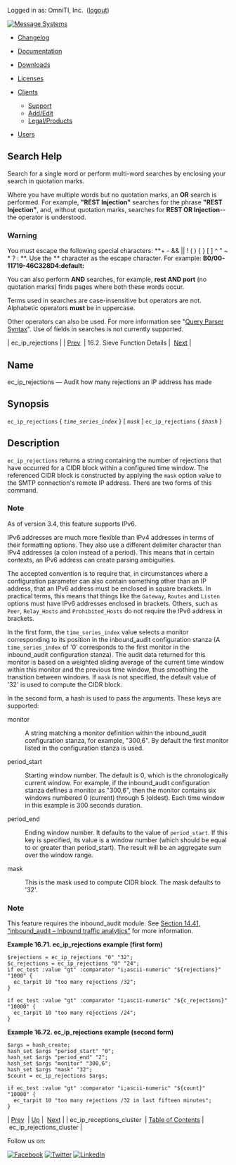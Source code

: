 Logged in as: OmniTI, Inc.  ([logout](https://support.messagesystems.com/logout.php))

[![Message Systems](https://support.messagesystems.com/images/ms-white205.png)](https://support.messagesystems.com/start.php) 

*   [Changelog](https://support.messagesystems.com/start.php?show=changelog)
*   [Documentation](https://support.messagesystems.com/docs/)
*   [Downloads](https://support.messagesystems.com/start.php)

*   [Licenses](https://support.messagesystems.com/license_summary.php)
*   <a href="">Clients</a>
    *   [Support](https://support.messagesystems.com/cs.php)
    *   [Add/Edit](https://support.messagesystems.com/edit_client.php)
    *   [Legal/Products](https://support.messagesystems.com/edit_products.php)
*   [Users](https://support.messagesystems.com/edit_customer.php)

## Search Help

Search for a single word or perform multi-word searches by enclosing your search in quotation marks.

Where you have multiple words but no quotation marks, an **OR** search is performed. For example, **"REST Injection"** searches for the phrase **"REST Injection"**, and, without quotation marks, searches for **REST OR Injection**--the operator is understood.

### Warning

You must escape the following special characters: **+ - && || ! ( ) { } [ ] ^ " ~ * ? : \**. Use the **\** character as the escape character. For example: **B0/00-11719-46C328D4\:default\:**

You can also perform **AND** searches, for example, **rest AND port** (no quotation marks) finds pages where both these words occur.

Terms used in searches are case-insensitive but operators are not. Alphabetic operators **must** be in uppercase.

Other operators can also be used. For more information see "[Query Parser Syntax](https://lucene.apache.org/core/old_versioned_docs/versions/3_0_0/queryparsersyntax.html)". Use of fields in searches is not currently supported.

| ec_ip_rejections |
| [Prev](sieve.ref.ec_ip_receptions_cluster.php)  | 16.2. Sieve Function Details |  [Next](sieve.ref.ec_ip_rejections_cluster.php) |

<a name="sieve.ref.ec_ip_rejections"></a>
## Name

ec_ip_rejections — Audit how many rejections an IP address has made

## Synopsis

`ec_ip_rejections` { *`time_series_index`* } [ *`mask`* ]
`ec_ip_rejections` { *`$hash`* }

<a name="idp30133376"></a>
## Description

`ec_ip_rejections` returns a string containing the number of rejections that have occurred for a CIDR block within a configured time window. The referenced CIDR block is constructed by applying the `mask` option value to the SMTP connection's remote IP address. There are two forms of this command.

### Note

As of version 3.4, this feature supports IPv6.

IPv6 addresses are much more flexible than IPv4 addresses in terms of their formatting options. They also use a different delimiter character than IPv4 addresses (a colon instead of a period). This means that in certain contexts, an IPv6 address can create parsing ambiguities.

The accepted convention is to require that, in circumstances where a configuration parameter can also contain something other than an IP address, that an IPv6 address must be enclosed in square brackets. In practical terms, this means that things like the `Gateway`, `Routes` and `Listen` options must have IPv6 addresses enclosed in brackets. Others, such as `Peer`, `Relay_Hosts` and `Prohibited_Hosts` do not require the IPv6 address in brackets.

In the first form, the `time_series_index` value selects a monitor corresponding to its position in the inbound_audit configuration stanza (A `time_series_index` of '0' corresponds to the first monitor in the inbound_audit configuration stanza). The audit data returned for this monitor is based on a weighted sliding average of the current time window within this monitor and the previous time window, thus smoothing the transition between windows. If `mask` is not specified, the default value of '32' is used to compute the CIDR block.

In the second form, a hash is used to pass the arguments. These keys are supported:

<dl class="variablelist">

<dt>monitor</dt>

<dd>

A string matching a monitor definition within the inbound_audit configuration stanza, for example, "300,6". By default the first monitor listed in the configuration stanza is used.

</dd>

<dt>period_start</dt>

<dd>

Starting window number. The default is 0, which is the chronologically current window. For example, if the inbound_audit configuration stanza defines a monitor as "300,6", then the monitor contains six windows numbered 0 (current) through 5 (oldest). Each time window in this example is 300 seconds duration.

</dd>

<dt>period_end</dt>

<dd>

Ending window number. It defaults to the value of `period_start`. If this key is specified, its value is a window number (which should be equal to or greater than period_start). The result will be an aggregate sum over the window range.

</dd>

<dt>mask</dt>

<dd>

This is the mask used to compute CIDR block. The mask defaults to '32'.

</dd>

</dl>

### Note

This feature requires the inbound_audit module. See [Section 14.41, “inbound_audit – Inbound traffic analytics”](modules.inbound_audit.php "14.41. inbound_audit – Inbound traffic analytics") for more information.

<a name="example.ec_ip_rejections"></a>

**Example 16.71. ec_ip_rejections example (first form)**

```
$rejections = ec_ip_rejections "0" "32";
$c_rejections = ec_ip_rejections "0" "24";
if ec_test :value "gt" :comparator "i;ascii-numeric" "${rejections}" "1000" {
  ec_tarpit 10 "too many rejections /32";
}

if ec_test :value "gt" :comparator "i;ascii-numeric" "${c_rejections}" "10000" {
  ec_tarpit 10 "too many rejections /24";
}
```

<a name="example.ec_ip_rejections.second"></a>

**Example 16.72. ec_ip_rejections example (second form)**

```
$args = hash_create;
hash_set $args "period_start" "0";
hash_set $args "period_end" "2";
hash_set $args "monitor" "300,6";
hash_set $args "mask" "32";
$count = ec_ip_rejections $args;

if ec_test :value "gt" :comparator "i;ascii-numeric" "${count}" "10000" {
  ec_tarpit 10 "too many rejections /32 in last fifteen minutes";
}
```

| [Prev](sieve.ref.ec_ip_receptions_cluster.php)  | [Up](sieve.ref.files.php) |  [Next](sieve.ref.ec_ip_rejections_cluster.php) |
| ec_ip_receptions_cluster  | [Table of Contents](index.php) |  ec_ip_rejections_cluster |

Follow us on:

[![Facebook](https://support.messagesystems.com/images/icon-facebook.png)](http://www.facebook.com/messagesystems) [![Twitter](https://support.messagesystems.com/images/icon-twitter.png)](http://twitter.com/#!/MessageSystems) [![LinkedIn](https://support.messagesystems.com/images/icon-linkedin.png)](http://www.linkedin.com/company/message-systems)